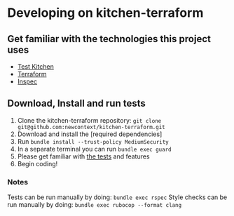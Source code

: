 # Developing on kitchen-terraform

## Get familiar with the technologies this project uses

- [Test Kitchen]
- [Terraform]
- [Inspec]

[Test Kitchen]: http://kitchen.ci
[Terraform]: https://www.terraform.io
[Inspec]: https://github.com/chef/inspec

## Download, Install and run tests

1. Clone the kitchen-terraform repository:
   `git clone git@github.com:newcontext/kitchen-terraform.git`
1. Download and install the [required dependencies]
1. Run `bundle install --trust-policy MediumSecurity`
1. In a separate terminal you can run `bundle exec guard`
1. Please get familiar with [the tests] and features
1. Begin coding!

[the tests]: spec/lib
[required depedencies]: README.md#requirements

### Notes

Tests can be run manually by doing: `bundle exec rspec`
Style checks can be run manually by doing:
`bundle exec rubocop --format clang`
